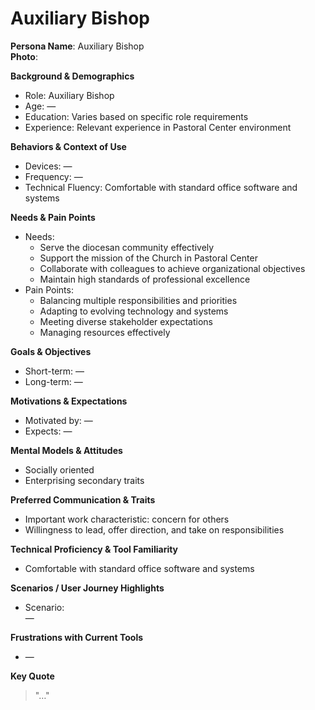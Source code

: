 # Auxiliary Bishop

**Persona Name**: Auxiliary Bishop  
**Photo**:  

**Background & Demographics**  
- Role: Auxiliary Bishop  
- Age: —  
- Education: Varies based on specific role requirements  
- Experience: Relevant experience in Pastoral Center environment  

**Behaviors & Context of Use**  
- Devices: —  
- Frequency: —  
- Technical Fluency: Comfortable with standard office software and systems  

**Needs & Pain Points**  
- Needs:  
  - Serve the diocesan community effectively  
  - Support the mission of the Church in Pastoral Center  
  - Collaborate with colleagues to achieve organizational objectives  
  - Maintain high standards of professional excellence  
- Pain Points:  
  - Balancing multiple responsibilities and priorities  
  - Adapting to evolving technology and systems  
  - Meeting diverse stakeholder expectations  
  - Managing resources effectively  

**Goals & Objectives**  
- Short-term: —  
- Long-term: —  

**Motivations & Expectations**  
- Motivated by: —  
- Expects: —  

**Mental Models & Attitudes**  
- Socially oriented  
- Enterprising secondary traits  

**Preferred Communication & Traits**  
- Important work characteristic: concern for others  
- Willingness to lead, offer direction, and take on responsibilities  

**Technical Proficiency & Tool Familiarity**  
- Comfortable with standard office software and systems  

**Scenarios / User Journey Highlights**  
- Scenario:  
  —  

**Frustrations with Current Tools**  
- —  

**Key Quote**  
> "…"  